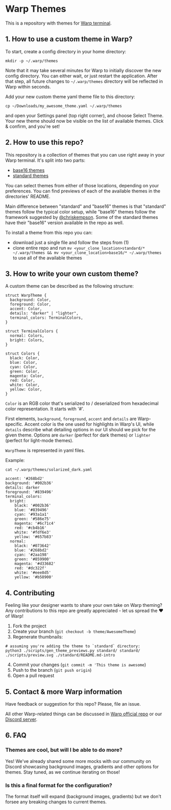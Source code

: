 # Warp Themes
This is a repository with themes for [Warp terminal](https://www.warp.dev/).

## 1. How to use a custom theme in Warp?
To start, create a config directory in your home directory:
```
mkdir -p ~/.warp/themes
```
Note that it may take several minutes for Warp to initially discover the new config directory.
You can either wait, or just restart the application.
After that step, all future changes to `~/.warp/themes` directory will be reflected in Warp within seconds.

Add your new custom theme yaml theme file to this directory:
```
cp ~/Downloads/my_awesome_theme.yaml ~/.warp/themes
```
and open your Settings panel (top right corner), and choose Select Theme. Your new theme should now be visible on the list of available themes. Click & confirm, and you're set!


## 2. How to use this repo?
This repository is a collection of themes that you can use right away in your Warp terminal. 
It's split into two parts:
- [base16 themes](./base16/README.md)
- [standard themes](./standard/README.md)

You can select themes from either of those locations, depending on your preferences.
You can find previews of each of the available themes in the directories' README.

Main difference between "standard" and "base16" themes is that "standard" themes follow the typical color setup, while "base16" themes follow the framework suggested by [@chriskempson](https://github.com/chriskempson/base16).
Some of the standard themes have their "base16" version available in the repo as well.

To install a theme from this repo you can:
- download just a single file and follow the steps from (1)
- clone entire repo and run `mv <your_clone_location>standard/* ~/.warp/themes && mv <your_clone_location>base16/* ~/.warp/themes` to use all of the available themes

## 3. How to write your own custom theme?
A custom theme can be described as the following structure:
```
struct WarpTheme {
  background: Color,
  foreground: Color,
  accent: Color,
  details: "darker" | "lighter",
  terminal_colors: TerminalColors,
}

struct TerminalColors {
  normal: Colors,
  bright: Colors,
}

struct Colors {
  black: Color,
  blue: Color,
  cyan: Color,
  green: Color,
  magenta: Color,
  red: Color,
  white: Color,
  yellow: Color,
}
```

`Color` is an RGB color that's serialized to / deserialized from hexadecimal color representation. It starts with '#'.

First elements, `background`, `foreground`, `accent` and `details` are Warp-specific. 
Accent color is the one used for highlights in Warp's UI, while `details` describe what detailing options in our UI should we pick for the given theme. Options are `darker` (perfect for dark themes) or `lighter` (perfect for light-mode themes).

`WarpTheme` is represented in yaml files.

Example:
```
cat ~/.warp/themes/solarized_dark.yaml

accent: '#268bd2'
background: '#002b36'
details: darker
foreground: '#839496'
terminal_colors:
  bright:
    black: '#002b36'
    blue: '#839496'
    cyan: '#93a1a1'
    green: '#586e75'
    magenta: '#6c71c4'
    red: '#cb4b16'
    white: '#fdf6e3'
    yellow: '#657b83'
  normal:
    black: '#073642'
    blue: '#268bd2'
    cyan: '#2aa198'
    green: '#859900'
    magenta: '#d33682'
    red: '#dc322f'
    white: '#eee8d5'
    yellow: '#b58900'
```

## 4. Contributing
Feeling like your designer wants to share your own take on Warp theming? Any contributions to this repo are greatly appreciated - let us spread the ♥ of Warp!

1. Fork the project
2. Create your branch (`git checkout -b theme/AwesomeTheme`)
3. Regenerate thumbnails:
```
# assuming you're adding the theme to `standard` directory:
python3 ./scripts/gen_theme_previews.py standard/ standard/ ./scripts/preview.svg ./standard/README.md-intro
```
4. Commit your changes (`git commit -m 'This theme is awesome`)
5. Push to the branch (`git push origin`)
6. Open a pull request

## 5. Contact & more Warp information
Have feedback or suggestion for this repo? Please, file an issue.

All other Warp-related things can be discussed in [Warp official repo](https://github.com/warpdotdev/warp) or our [Discord server](https://discord.gg/T2p5xFgpjr).


## 6. FAQ

### Themes are cool, but will I be able to do more?
Yes! We've already shared some more mocks with our community on Discord showcasing background images, gradients and other options for themes.
Stay tuned, as we continue iterating on those!

### Is this a final format for the configuration?
The format itself will expand (background images, gradients) but we don't forsee any breaking changes to current themes.


